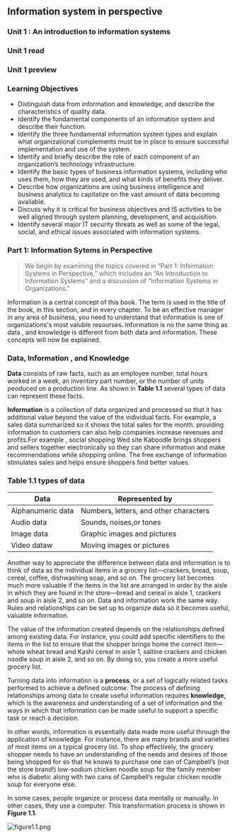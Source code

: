 ## Information system in perspective


### Unit 1 : An introduction to information systems 

### Unit 1 read
### Unit 1 preview
### Learning Objectives
- Distinguish data from information and knowledge, and describe the characteristics of quality data.
- Identify the fundamental components of an information system and describe their function.
- Identify the three fundamental information system types and explain what organizational complements must be in place to ensure successful implementation and use of the system.
- Identify and briefly describe the role of each component of an organization’s technology infrastructure.
- Identify the basic types of business information systems, including who uses them, how they are used, and what kinds of benefits they deliver.
- Describe how organizations are using business intelligence and business analytics to capitalize on the vast amount of data becoming available.
- Discuss why it is critical for business objectives and IS activities to be well aligned through system planning, development, and acquisition.
- Identify several major IT security threats as well as some of the legal, social, and ethical issues associated with information systems.


### Part 1: Information Sytems in Perspective
> We begin by examining the topics covered in “Part 1: Information Systems in Perspective,” which includes an “An Introduction to Information Systems” and a discussion of “Information Systems in Organizations.”

Information is a certral concept of this book. The term is used in the title of the book, in this section, and in every chapter. To be an effective manager in any area 
of business, you need to understand that information is one of organizations's most valuble resourses. Information is no  the same thing as data , and knowledge is different from both data and information. These concepts will now be explained.

### Data, Information , and Knowledge 
**Data** consists of raw facts, such as an employee number, total hours worked in a week, an inventory part number, or the number of units peoduced on a production line. As shown in **Table 1.1** several types of data can represent these facts. 

**Information** is a collection of data organized and processed so that it has additional value beyond the value of the individual facts. For example, a sales data summarized so it shows the total sales for the month. providing information to customers can also help companies increase revenues and profits.For example , social shopping Wed site Kaboodle brings shoppers and sellers together electronically so they can share information and make recommendations while shopping online. The free exchange of information stimulates sales and helps ensure shoppers find better values.
 ### Table 1.1 types of data 
 |Data                       |Represented by 
 |---------------------------|--------------------------------------|
 |Alphanumeric data          |Numbers, letters, and other characters
 |Audio data                 |Sounds, noises,or tones
 |Image data                 |Graphic images and pictures 
 |Video dataw                |Moving images or pictures
 
Another way to appreciate the difference between data and information is to think of data as the individual items in a grocery list—crackers, bread, soup, cereal, coffee, dishwashing soap, and so on. The grocery list becomes much more valuable if the items in the list are arranged in order by the aisle in which they are found in the store—bread and cereal in aisle 1, crackers and soup in aisle 2, and so on. Data and information work the same way. Rules and relationships can be set up to organize data so it becomes useful, valuable information.

The value of the information created depends on the relationships defined among existing data. For instance, you could add specific identifiers to the items in the list to ensure that the shopper brings home the correct item—whole wheat bread and Kashi cereal in aisle 1, saltine crackers and chicken noodle soup in aisle 2, and so on. By doing so, you create a more useful grocery list.

Turning data into information is a **process**, or a set of logically related tasks performed to achieve a defined outcome. The process of defining relationships among data to create useful information requires **knowledge**, which is the awareness and understanding of a set of information and the ways in which that information can be made useful to support a specific task or reach a decision.

 In other words, information is essentially data made more useful through the application of knowledge. For instance, there are many brands and varieties of most items on a typical grocery list. To shop effectively, the grocery shopper needs to have an understanding of the needs and desires of those being shopped for so that he knows to purchase one can of Campbell’s (not the store brand!) low-sodium chicken noodle soup for the family member who is diabetic along with two cans of Campbell’s regular chicken noodle soup for everyone else.

 In some cases, people organize or process data mentally or manually. In other cases, they use a computer. This transformation process is shown in **Figure 1.1**.

 ![figure1.1.png](figure)